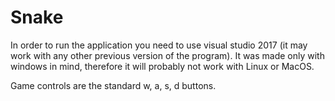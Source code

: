 # Snake
In order to run the application you need to use visual studio 2017 (it may work with any other previous version of the program). It was made only with windows in mind, therefore it will probably not work with Linux or MacOS.

Game controls are the standard w, a, s, d buttons.

